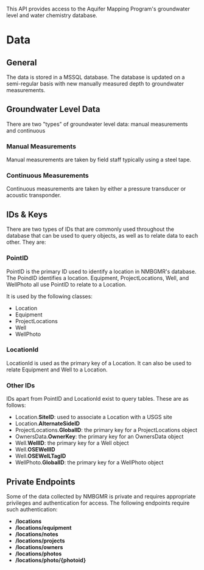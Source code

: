This API provides access to the Aquifer Mapping Program's groundwater level and water
chemistry database.

# Data

## General
The data is stored in a MSSQL database. The database is updated on a semi-regular basis
with new manually measured depth to groundwater measurements.

## Groundwater Level Data
There are two "types" of groundwater level data: manual measurements and continuous

### Manual Measurements
Manual measurements are taken by field staff typically using a steel tape.

### Continuous Measurements
Continuous measurements are taken by either a pressure transducer or acoustic transponder.

## IDs & Keys
There are two types of IDs that are commonly used throughout the database that can be used to query objects, as well as to relate data to each other. They are:

### PointID
PointID is the primary ID used to identify a location in NMBGMR's database. The PoindID identifies a location. Equipment, ProjectLocations, Well, and WellPhoto all use PointID to relate to a Location.

It is used by the following classes:
- Location
- Equipment
- ProjectLocations
- Well
- WellPhoto

### LocationId
LocationId is used as the primary key of a Location. It can also be used to relate Equipment and Well to a Location.

### Other IDs
IDs apart from PointID and LocationId exist to query tables. These are as follows:

- Location.**SiteID**: used to associate a Location with a USGS site
- Location.**AlternateSideID**
- ProjectLocations.**GlobalID**: the primary key for a ProjectLocations object
- OwnersData.**OwnerKey**: the primary key for an OwnersData object
- Well.**WellID**: the primary key for a Well object
- Well.**OSEWellID**
- Well.**OSEWelLTagID**
- WellPhoto.**GlobalID**: the primary key for a WellPhoto object

## Private Endpoints
Some of the data collected by NMBGMR is private and requires appropriate privileges and authentication for access. The following endpoints require such authentication:

- **/locations**
- **/locations/equipment**
- **/locations/notes**
- **/locations/projects**
- **/locations/owners**
- **/locations/photos**
- **/locations/photo/{photoid}**